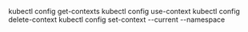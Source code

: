 
kubectl config get-contexts
kubectl config use-context <context-name> 
kubectl config delete-context <context-name>
kubectl config set-context --current --namespace <namespace>
